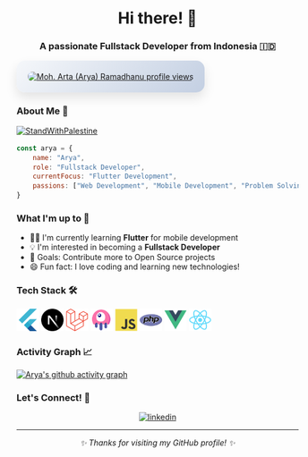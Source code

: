 <h1 align="center">Hi there! 👋</h1>



<h3 align="center">A passionate Fullstack Developer from Indonesia 🇮🇩</h3>


<div align="center" style="
  background: linear-gradient(135deg, #f5f7fa 0%, #c3cfe2 100%);
  padding: 20px;
  border-radius: 15px;
  box-shadow: 0 10px 20px rgba(0,0,0,0.1);
  display: inline-block;
">
  <a href="https://u8views.com/github/aryarmdhn" target="_blank">
    <img src="https://u8views.com/api/v1/github/profiles/128439373/views/day-week-month-total-count.svg" 
         alt="Moh. Arta (Arya) Ramadhanu profile views" 
         style="
           border-radius: 8px;
           transition: transform 0.3s ease-in-out;
         "
         onmouseover="this.style.transform='scale(1.05)'"
         onmouseout="this.style.transform='scale(1)'"
    />
  </a>
</div>


### About Me 🚀

[![StandWithPalestine](https://raw.githubusercontent.com/Safouene1/support-palestine-banner/master/StandWithPalestine.svg)](https://github.com/Safouene1/support-palestine-banner/Markdown-pages/Support.md)

```javascript
const arya = {
    name: "Arya",
    role: "Fullstack Developer",
    currentFocus: "Flutter Development",
    passions: ["Web Development", "Mobile Development", "Problem Solving"]
}
```

### What I'm up to 🌱


- 👨‍💻 I'm currently learning **Flutter** for mobile development
- 💡 I'm interested in becoming a **Fullstack Developer**
- 🎯 Goals: Contribute more to Open Source projects
- 😄 Fun fact: I love coding and learning new technologies!


### Tech Stack 🛠️

<p align="left">
  <img src="https://raw.githubusercontent.com/devicons/devicon/master/icons/flutter/flutter-original.svg" alt="flutter" width="40" height="40"/>
  <img src="https://raw.githubusercontent.com/devicons/devicon/master/icons/nextjs/nextjs-original.svg" alt="flutter" width="40" height="40"/>
  <img src="https://raw.githubusercontent.com/devicons/devicon/master/icons/laravel/laravel-original.svg" alt="laravel" width="40" height="40"/>
  <img src="https://raw.githubusercontent.com/devicons/devicon/master/icons/livewire/livewire-original.svg" alt="laravel" width="40" height="40"/>
  <img src="https://raw.githubusercontent.com/devicons/devicon/master/icons/javascript/javascript-original.svg" alt="javascript" width="40" height="40"/>
  <img src="https://raw.githubusercontent.com/devicons/devicon/master/icons/php/php-original.svg" alt="php" width="40" height="40"/>
  <img src="https://raw.githubusercontent.com/devicons/devicon/master/icons/vuejs/vuejs-original.svg" alt="php" width="40" height="40"/>
  <img src="https://raw.githubusercontent.com/devicons/devicon/master/icons/react/react-original.svg" alt="php" width="40" height="40"/>

  <!-- Add more tech stack icons as needed -->
</p>


### Activity Graph 📈
[![Arya's github activity graph](https://github-readme-activity-graph.vercel.app/graph?username=aryarmdhn&theme=react-dark&hide_border=true&bg_color=000000&color=ffffff&line=0066ff&point=ffffff&area=true&area_color=000000)](https://github.com/aryarmdhn)

### Let's Connect! 🤝

<p align="center">
  <a href="https://www.linkedin.com/in/artarmdhn/" target="_blank">
    <img src="https://img.shields.io/badge/LinkedIn-0077B5?style=for-the-badge&logo=linkedin&logoColor=white" alt="linkedin"/>
  </a>
  <!-- Add more social media badges as needed -->
</p>

---

<p align="center">
  <i>✨ Thanks for visiting my GitHub profile! ✨</i>
</p>
